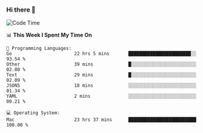 ### Hi there 👋

<!--
**CrazyCollin/crazycollin** is a ✨ _special_ ✨ repository because its `README.md` (this file) appears on your GitHub profile.

Here are some ideas to get you started:

- 🔭 I’m currently working on ...
- 🌱 I’m currently learning ...
- 👯 I’m looking to collaborate on ...
- 🤔 I’m looking for help with ...
- 💬 Ask me about ...
- 📫 How to reach me: ...
- 😄 Pronouns: ...
- ⚡ Fun fact: ...
-->

<!--START_SECTION:waka-->
![Code Time](http://img.shields.io/badge/Code%20Time-5%2C459%20hrs%2055%20mins-blue)

📊 **This Week I Spent My Time On** 

```text
💬 Programming Languages: 
Go                       22 hrs 5 mins       ███████████████████████░░   93.54 % 
Other                    39 mins             █░░░░░░░░░░░░░░░░░░░░░░░░   02.80 % 
Text                     29 mins             █░░░░░░░░░░░░░░░░░░░░░░░░   02.09 % 
JSON5                    18 mins             ░░░░░░░░░░░░░░░░░░░░░░░░░   01.34 % 
YAML                     2 mins              ░░░░░░░░░░░░░░░░░░░░░░░░░   00.21 % 

💻 Operating System: 
Mac                      23 hrs 37 mins      █████████████████████████   100.00 % 
```


<!--END_SECTION:waka-->
